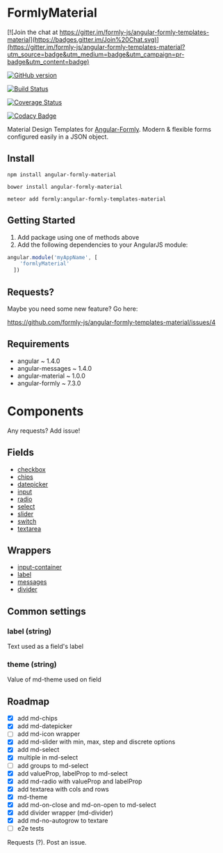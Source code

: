 FormlyMaterial
==============

[![Join the chat at https://gitter.im/formly-js/angular-formly-templates-material](https://badges.gitter.im/Join%20Chat.svg)](https://gitter.im/formly-js/angular-formly-templates-material?utm_source=badge&utm_medium=badge&utm_campaign=pr-badge&utm_content=badge)

[![GitHub version](https://badge.fury.io/gh/formly-js%2Fangular-formly-templates-material.svg)](https://badge.fury.io/gh/formly-js%2Fangular-formly-templates-material)

[![Build Status](https://travis-ci.org/formly-js/angular-formly-templates-material.svg)](https://travis-ci.org/formly-js/angular-formly-templates-material)

[![Coverage Status](https://coveralls.io/repos/formly-js/angular-formly-templates-material/badge.svg?branch=master&service=github)](https://coveralls.io/github/formly-js/angular-formly-templates-material?branch=master)

[![Codacy Badge](https://api.codacy.com/project/badge/grade/a2cd4c7c2d74467281e309a65be49e8f)](https://www.codacy.com/app/mys-sterowiec/angular-formly-templates-material)

Material Design Templates for [Angular-Formly](http://angular-formly.com). Modern & flexible forms configured easily in a JSON object.

Install
-------

```
npm install angular-formly-material
```

```
bower install angular-formly-material
```

```
meteor add formly:angular-formly-templates-material
```

Getting Started
---------------

1.	Add package using one of methods above
2.	Add the following dependencies to your AngularJS module:

```javascript
angular.module('myAppName', [
    'formlyMaterial'
  ])
```

Requests?
---------

Maybe you need some new feature? Go here:

https://github.com/formly-js/angular-formly-templates-material/issues/4

Requirements
------------

-	angular ~ 1.4.0
-	angular-messages ~ 1.4.0
-	angular-material ~ 1.0.0
-	angular-formly ~ 7.3.0

Components
==========

Any requests? Add issue!

Fields
------

-	[checkbox](docs/types/checkbox.md)
-	[chips](docs/types/chips.md)
-	[datepicker](docs/types/datepicker.md)
-	[input](docs/types/input.md)
-	[radio](docs/types/radio.md)
-	[select](docs/types/select.md)
-	[slider](docs/types/slider.md)
-	[switch](docs/types/switch.md)
-	[textarea](docs/types/textarea.md)

Wrappers
--------

-	[input-container](docs/wrappers/input-container.md)
-	[label](docs/wrappers/label.md)
-	[messages](docs/wrappers/messages.md)
-	[divider](docs/wrappers/divider.md)

Common settings
---------------

### label (string)

Text used as a field's label

### theme (string)

Value of md-theme used on field

Roadmap
-------

-	[x] add md-chips
-	[x] add md-datepicker
-	[ ] add md-icon wrapper
-	[x] add md-slider with min, max, step and discrete options
-	[x] add md-select
-	[x] multiple in md-select
-	[ ] add groups to md-select
-	[x] add valueProp, labelProp to md-select
-	[x] add md-radio with valueProp and labelProp
-	[x] add textarea with cols and rows
-	[x] md-theme
-	[x] add md-on-close and md-on-open to md-select
-	[x] add divider wrapper (md-divider)
-	[x] add md-no-autogrow to textare
-	[ ] e2e tests

Requests (?). Post an issue.
